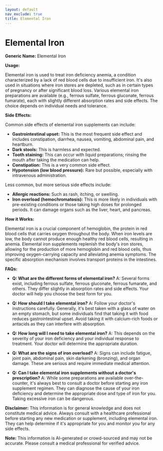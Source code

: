 ```yaml
---
layout: default
nav_exclude: true
title: Elemental Iron
---
```


# Elemental Iron

**Generic Name:** Elemental Iron

**Usage:**

Elemental iron is used to treat iron deficiency anemia, a condition characterized by a lack of red blood cells due to insufficient iron.  It's also used in situations where iron stores are depleted, such as in certain types of pregnancy or after significant blood loss.  Various elemental iron preparations are available (e.g., ferrous sulfate, ferrous gluconate, ferrous fumarate), each with slightly different absorption rates and side effects. The choice depends on individual needs and tolerance.

**Side Effects:**

Common side effects of elemental iron supplements can include:

* **Gastrointestinal upset:** This is the most frequent side effect and includes constipation, diarrhea, nausea, vomiting, abdominal pain, and heartburn.
* **Dark stools:** This is harmless and expected.
* **Tooth staining:** This can occur with liquid preparations; rinsing the mouth after taking the medication can help.
* **Constipation:** This is a very common side effect.
* **Hypotension (low blood pressure):**  Rare but possible, especially with intravenous administration.

Less common, but more serious side effects include:

* **Allergic reactions:** Such as rash, itching, or swelling.
* **Iron overload (hemochromatosis):** This is more likely in individuals with pre-existing conditions or those taking high doses for prolonged periods.  It can damage organs such as the liver, heart, and pancreas.


**How it Works:**

Elemental iron is a crucial component of hemoglobin, the protein in red blood cells that carries oxygen throughout the body.  When iron levels are low, the body cannot produce enough healthy red blood cells, resulting in anemia.  Elemental iron supplements replenish the body's iron stores, allowing for the production of more hemoglobin and red blood cells, thus improving oxygen-carrying capacity and alleviating anemia symptoms. The specific absorption mechanism involves transport proteins in the intestines.

**FAQs:**

* **Q: What are the different forms of elemental iron?**  A:  Several forms exist, including ferrous sulfate, ferrous gluconate, ferrous fumarate, and others. They differ slightly in absorption rates and side effects.  Your doctor will help you choose the best form for you.

* **Q: How should I take elemental iron?** A: Follow your doctor's instructions carefully.  Generally, it's best taken with a glass of water on an empty stomach, but some individuals find that taking it with food reduces gastrointestinal upset.  Avoid taking it with calcium-rich foods or antacids as they can interfere with absorption.

* **Q: How long will I need to take elemental iron?** A: This depends on the severity of your iron deficiency and your individual response to treatment.  Your doctor will determine the appropriate duration.

* **Q: What are the signs of iron overload?** A:  Signs can include fatigue, joint pain, abdominal pain, skin darkening (bronzing), and organ damage.  These are serious and require immediate medical attention.

* **Q: Can I take elemental iron supplements without a doctor's prescription?** A: While some preparations are available over-the-counter, it's always best to consult a doctor before starting any iron supplement regimen. They can diagnose the cause of your iron deficiency and determine the appropriate dose and type of iron for you.  Taking excessive iron can be dangerous.

**Disclaimer:** This information is for general knowledge and does not constitute medical advice.  Always consult with a healthcare professional before starting any new medication or supplement, including elemental iron.  They can help determine if it's appropriate for you and monitor you for any side effects.


**Note:** This information is AI-generated or crowd-sourced and may not be accurate. Please consult a medical professional for verified advice.